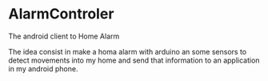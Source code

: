 AlarmControler
==============

The android client to Home Alarm

The idea consist in make a homa alarm with arduino an some sensors to detect movements into my home and send that information to an application in my android phone.

